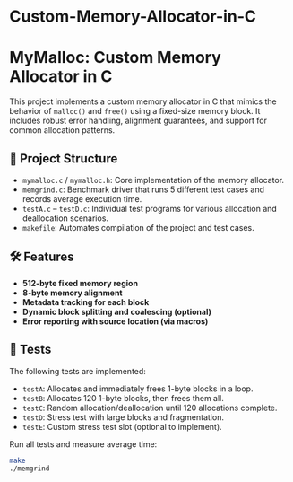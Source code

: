 # Custom-Memory-Allocator-in-C
# MyMalloc: Custom Memory Allocator in C

This project implements a custom memory allocator in C that mimics the behavior of `malloc()` and `free()` using a fixed-size memory block. It includes robust error handling, alignment guarantees, and support for common allocation patterns. 

## 📁 Project Structure

- `mymalloc.c` / `mymalloc.h`: Core implementation of the memory allocator.
- `memgrind.c`: Benchmark driver that runs 5 different test cases and records average execution time.
- `testA.c` – `testD.c`: Individual test programs for various allocation and deallocation scenarios.
- `makefile`: Automates compilation of the project and test cases.

## 🛠️ Features

- **512-byte fixed memory region**
- **8-byte memory alignment**
- **Metadata tracking for each block**
- **Dynamic block splitting and coalescing (optional)**
- **Error reporting with source location (via macros)**

## 🧪 Tests

The following tests are implemented:

- `testA`: Allocates and immediately frees 1-byte blocks in a loop.
- `testB`: Allocates 120 1-byte blocks, then frees them all.
- `testC`: Random allocation/deallocation until 120 allocations complete.
- `testD`: Stress test with large blocks and fragmentation.
- `testE`: Custom stress test slot (optional to implement).

Run all tests and measure average time:

```bash
make
./memgrind
